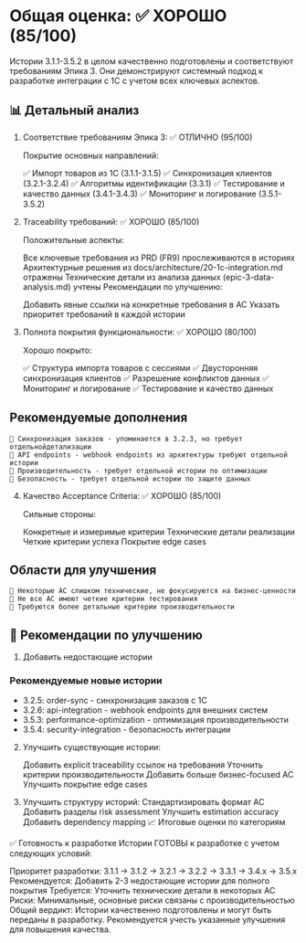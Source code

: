 # Общая оценка: ✅ ХОРОШО (85/100)

Истории 3.1.1-3.5.2 в целом качественно подготовлены и соответствуют требованиям Эпика 3. Они демонстрируют системный подход к разработке интеграции с 1С с учетом всех ключевых аспектов.

## 📊 Детальный анализ

1. Соответствие требованиям Эпика 3: ✅ ОТЛИЧНО (95/100)

    Покрытие основных направлений:

    ✅ Импорт товаров из 1С (3.1.1-3.1.5)
    ✅ Синхронизация клиентов (3.2.1-3.2.4)
    ✅ Алгоритмы идентификации (3.3.1)
    ✅ Тестирование и качество данных (3.4.1-3.4.3)
    ✅ Мониторинг и логирование (3.5.1-3.5.2)

2. Traceability требований: ✅ ХОРОШО (85/100)

    Положительные аспекты:

    Все ключевые требования из PRD (FR9) прослеживаются в историях
    Архитектурные решения из docs/architecture/20-1c-integration.md отражены
    Технические детали из анализа данных (epic-3-data-analysis.md) учтены
    Рекомендации по улучшению:

    Добавить явные ссылки на конкретные требования в AC
    Указать приоритет требований в каждой истории

3. Полнота покрытия функциональности: ✅ ХОРОШО (80/100)

    Хорошо покрыто:

    ✅ Структура импорта товаров с сессиями
    ✅ Двусторонняя синхронизация клиентов
    ✅ Разрешение конфликтов данных
    ✅ Мониторинг и логирование
    ✅ Тестирование и качество данных

## Рекомендуемые дополнения

    🔶 Синхронизация заказов - упоминается в 3.2.3, но требует отдельнойдетализации
    🔶 API endpoints - webhook endpoints из архитектуры требуют отдельной истории
    🔶 Производительность - требует отдельной истории по оптимизации
    🔶 Безопасность - требует отдельной истории по защите данных

4. Качество Acceptance Criteria: ✅ ХОРОШО (85/100)

    Сильные стороны:

    Конкретные и измеримые критерии
    Технические детали реализации
    Четкие критерии успеха
    Покрытие edge cases

## Области для улучшения

    🔶 Некоторые AC слишком технические, не фокусируются на бизнес-ценности
    🔶 Не все AC имеют четкие критерии тестирования
    🔶 Требуются более детальные критерии производительности

## 🎯 Рекомендации по улучшению

1. Добавить недостающие истории

### Рекомендуемые новые истории

   - 3.2.5: order-sync - синхронизация заказов с 1С
   - 3.2.6: api-integration - webhook endpoints для внешних систем  
   - 3.5.3: performance-optimization - оптимизация производительности
   - 3.5.4: security-integration - безопасность интеграции

2. Улучшить существующие истории:

    Добавить explicit traceability ссылок на требования
    Уточнить критерии производительности
    Добавить больше бизнес-focused AC
    Улучшить покрытие edge cases

3. Улучшить структуру историй:
    Стандартизировать формат AC
    Добавить разделы risk assessment
    Улучшить estimation accuracy
    Добавить dependency mapping
    📈 Итоговые оценки по категориям


✅ Готовность к разработке
Истории ГОТОВЫ к разработке с учетом следующих условий:

Приоритет разработки: 3.1.1 → 3.1.2 → 3.2.1 → 3.2.2 → 3.3.1 → 3.4.x → 3.5.x
Рекомендуется: Добавить 2-3 недостающие истории для полного покрытия
Требуется: Уточнить технические детали в некоторых AC
Риски: Минимальные, основные риски связаны с производительностью
Общий вердикт: Истории качественно подготовлены и могут быть переданы в разработку. Рекомендуется учесть указанные улучшения для повышения качества.

